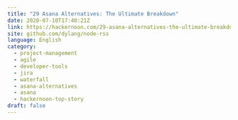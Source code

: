 ```yaml
---
title: "29 Asana Alternatives: The Ultimate Breakdown"
date: 2020-07-10T17:40:21Z
link: https://hackernoon.com/29-asana-alternatives-the-ultimate-breakdown-b2w3yt7?source=rss&utm_medium=RSS&utm_source=news.12bit.vn
site: github.com/dylang/node-rss
language: English
category:
  - project-management
  - agile
  - developer-tools
  - jira
  - waterfall
  - asana-alternatives
  - asana
  - hackernoon-top-story
draft: false
---
```

